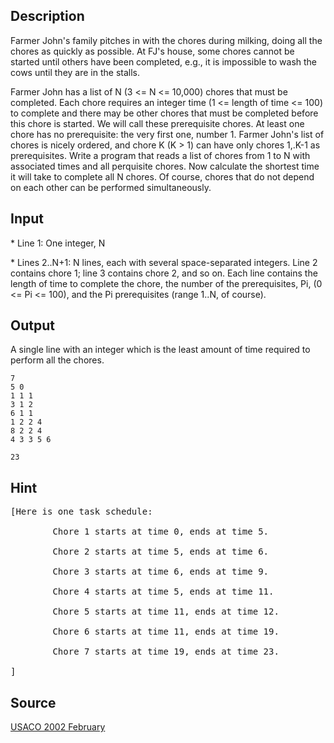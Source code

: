 <h2>Description</h2><p>Farmer John's family pitches in with the chores during milking, doing all the chores as quickly as possible. At FJ's house, some chores cannot be started until others have been completed, e.g., it is impossible to wash the cows until they are in the stalls.
</p>
Farmer John has a list of N (3 &lt;= N &lt;= 10,000) chores that must be completed. Each chore requires an integer time (1 &lt;= length of time &lt;= 100) to complete and there may be other chores that must be completed before this chore is started. We will call these prerequisite chores. At least one chore has no prerequisite: the very first one, number 1. Farmer John's list of chores is nicely ordered, and chore K (K &gt; 1) can have only chores 1,.K-1 as prerequisites. Write a program that reads a list of chores from 1 to N with associated times and all perquisite chores. Now calculate the shortest time it will take to complete all N chores. Of course, chores that do not depend on each other can be performed simultaneously.<h2>Input</h2><p>* Line 1: One integer, N
</p>
* Lines 2..N+1: N lines, each with several space-separated integers. Line 2 contains chore 1; line 3 contains chore 2, and so on.  Each line contains the length of time to complete the chore, the number of the prerequisites, Pi,  (0 &lt;= Pi &lt;= 100), and the Pi prerequisites (range 1..N, of course).
<h2>Output</h2><p>A single line with an integer which is the least amount of time required to perform all the chores.
</p><pre><code class="language-input1">7
5 0
1 1 1
3 1 2
6 1 1
1 2 2 4
8 2 2 4
4 3 3 5 6
</code></pre><pre><code class="language-output1">23
</code></pre><h2>Hint</h2><pre>[Here is one task schedule:
<br>        Chore 1 starts at time 0, ends at time 5.
<br>        Chore 2 starts at time 5, ends at time 6.
<br>        Chore 3 starts at time 6, ends at time 9.
<br>        Chore 4 starts at time 5, ends at time 11.
<br>        Chore 5 starts at time 11, ends at time 12.
<br>        Chore 6 starts at time 11, ends at time 19.
<br>        Chore 7 starts at time 19, ends at time 23.
<br>]</pre><h2>Source</h2><a href="searchproblem?field=source&amp;key=USACO+2002+February">USACO 2002 February</a>